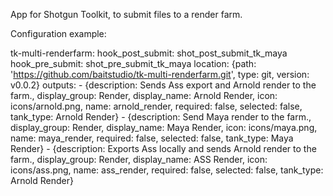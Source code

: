 App for Shotgun Toolkit, to submit files to a render farm.

Configuration example:

  tk-multi-renderfarm:
    hook_post_submit: shot_post_submit_tk_maya
    hook_pre_submit: shot_pre_submit_tk_maya
    location: {path: 'https://github.com/baitstudio/tk-multi-renderfarm.git',
      type: git, version: v0.0.2}
    outputs:
    - {description: Sends Ass export and Arnold render to the farm., display_group: Render,
      display_name: Arnold Render, icon: icons/arnold.png, name: arnold_render,
      required: false, selected: false, tank_type: Arnold Render}
    - {description: Send Maya render to the farm., display_group: Render, display_name: Maya
        Render, icon: icons/maya.png, name: maya_render, required: false, selected: false,
      tank_type: Maya Render}
    - {description: Exports Ass locally and sends Arnold render to the farm.,
      display_group: Render, display_name: ASS Render, icon: icons/ass.png, name: ass_render,
      required: false, selected: false, tank_type: Arnold Render}